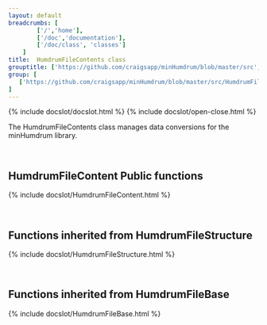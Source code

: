 ```yaml
---
layout: default
breadcrumbs: [
		['/','home'], 
		['/doc','documentation'], 
		['/doc/class', 'classes']
	]
title:  HumdrumFileContents class
grouptitle: ['https://github.com/craigsapp/minHumdrum/blob/master/src', 'Source Code']
group: [
   ['https://github.com/craigsapp/minHumdrum/blob/master/src/HumdrumFileContents.cpp', 'HumdrumFileContents.cpp'],
]
---
```


{% include docslot/docslot.html %}
{% include docslot/open-close.html %}

The HumdrumFileContents class manages data conversions for the minHumdrum library.

&nbsp;

HumdrumFileContent Public functions
-----------------------------------

{% include docslot/HumdrumFileContent.html %}

&nbsp;


Functions inherited from <span class="class-link">HumdrumFileStructure</span>
---------------------------------------------------------------

{% include docslot/HumdrumFileStructure.html %}

&nbsp;

Functions inherited from <span class="class-link">HumdrumFileBase</span>
---------------------------------------------------------------

{% include docslot/HumdrumFileBase.html %}




